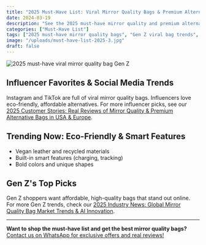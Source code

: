 ```yaml
---
title: "2025 Must-Have List: Viral Mirror Quality Bags & Premium Alternatives for Gen Z"
date: 2024-03-19
description: "See the 2025 must-have mirror quality and premium alternative bags for Gen Z and social media lovers. Discover influencer favorites, eco-friendly picks, and affordable luxury trends."
categories: ["Must-Have List"]
tags: ["2025 must-have mirror quality bags", "Gen Z viral bag trends", "eco-friendly premium alternatives", "influencer favorite handbags", "affordable luxury picks 2025", "social media bag recommendations"]
image: "/uploads/must-have-list-2025-3.jpg"
draft: false
---
```


![2025 must-have viral mirror quality bag Gen Z](/uploads/must-have-list-2025-3.jpg)

## Influencer Favorites & Social Media Trends

Instagram and TikTok are full of viral mirror quality bags. Influencers love eco-friendly, affordable alternatives. For more influencer picks, see our [2025 Customer Stories: Real Reviews of Mirror Quality & Premium Alternative Bags in USA & Europe](../customer-stories-2025-2.md).

## Trending Now: Eco-Friendly & Smart Features

- Vegan leather and recycled materials
- Built-in smart features (charging, tracking)
- Bold colors and unique shapes

## Gen Z's Top Picks

Gen Z shoppers want affordable, high-quality bags that stand out online. For more Gen Z trends, check our [2025 Industry News: Global Mirror Quality Bag Market Trends & AI Innovation](../industry-news-2025-3.md).

---

**Want to shop the must-have list and get the best mirror quality bags?**  
[Contact us on WhatsApp for exclusive offers and real reviews!](https://wa.me/19088661058)

<script type="application/ld+json">
{
  "@context": "https://schema.org",
  "@type": "Article",
  "headline": "2025 Must-Have List: Viral Mirror Quality Bags & Premium Alternatives for Gen Z",
  "description": "See the 2025 must-have mirror quality and premium alternative bags for Gen Z and social media lovers. Discover influencer favorites, eco-friendly picks, and affordable luxury trends.",
  "image": "https://luxvibeo.com/uploads/must-have-list-2025-3.jpg",
  "author": {"@type": "Organization", "name": "LuxVibe"},
  "datePublished": "2024-03-19",
  "articleSection": "Must-Have List",
  "keywords": "2025 must-have mirror quality bags, Gen Z viral bag trends, eco-friendly premium alternatives, influencer favorite handbags, affordable luxury picks 2025, social media bag recommendations"
}
</script> 